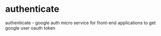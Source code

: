 # authenticate
authenticate - google auth micro service for front-end applications to get google user oauth token
